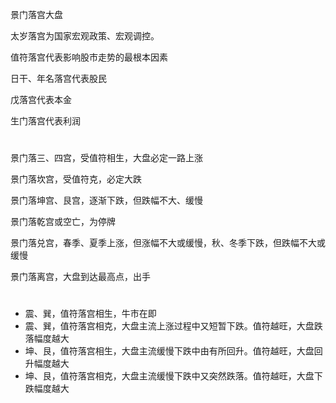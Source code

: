 景门落宫大盘

太岁落宫为国家宏观政策、宏观调控。

值符落宫代表影响股市走势的最根本因素

日干、年名落宫代表股民

戊落宫代表本金

生门落宫代表利润

# 

景门落三、四宫，受值符相生，大盘必定一路上涨

景门落坎宫，受值符克，必定大跌

景门落坤宫、艮宫，逐渐下跌，但跌幅不大、缓慢

景门落乾宫或空亡，为停牌

景门落兑宫，春季、夏季上涨，但涨幅不大或缓慢，秋、冬季下跌，但跌幅不大或缓慢

景门落离宫，大盘到达最高点，出手

# 

- 震、巽，值符落宫相生，牛市在即
- 震、巽，值符落宫相克，大盘主流上涨过程中又短暂下跌。值符越旺，大盘跌落幅度越大
- 坤、艮，值符落宫相生，大盘主流缓慢下跌中由有所回升。值符越旺，大盘回升幅度越大
- 坤、艮，值符落宫相克，大盘主流缓慢下跌中又突然跌落。值符越旺，大盘下跌幅度越大

